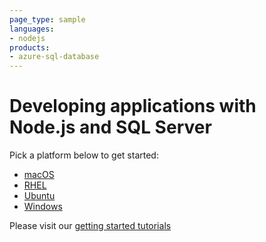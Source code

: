 ```yaml
---
page_type: sample
languages:
- nodejs
products:
- azure-sql-database	
---
```


# Developing applications with Node.js and SQL Server

Pick a platform below to get started:
* [macOS](https://github.com/Microsoft/sql-server-samples/blob/master/samples/tutorials/node.js/macOS)
* [RHEL](https://github.com/Microsoft/sql-server-samples/blob/master/samples/tutorials/node.js/RHEL)
* [Ubuntu](https://github.com/Microsoft/sql-server-samples/blob/master/samples/tutorials/node.js/java/Ubuntu)
* [Windows](https://github.com/Microsoft/sql-server-samples/blob/master/samples/tutorials/node.js/Windows)

Please visit our [getting started tutorials](https://www.microsoft.com/en-us/sql-server/developer-get-started/)
